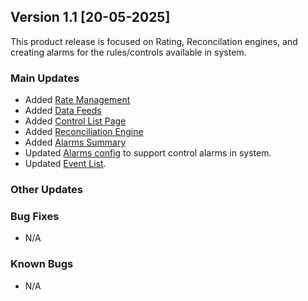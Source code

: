 ## Version 1.1 [20-05-2025]
This product release is focused on Rating, Reconcilation engines, and creating alarms for the rules/controls available in system.

### Main Updates
- Added [Rate Management](../tutorials/RateManagement.md)
- Added [Data Feeds ](../tutorials/DataFeeds.md)
- Added [Control List Page](../tutorials/ControlList.md)
- Added [Reconciliation Engine](../tutorials/ReconciliationEngine.md)
- Added [Alarms Summary](../tutorials/alarmsummary.md)
- Updated [Alarms config](../tutorials/Alarmsconfig.md) to support control alarms in system.
- Updated [Event List](../tutorials/Eventlist.md).

### Other Updates

### Bug Fixes
- N/A

### Known Bugs
- N/A
